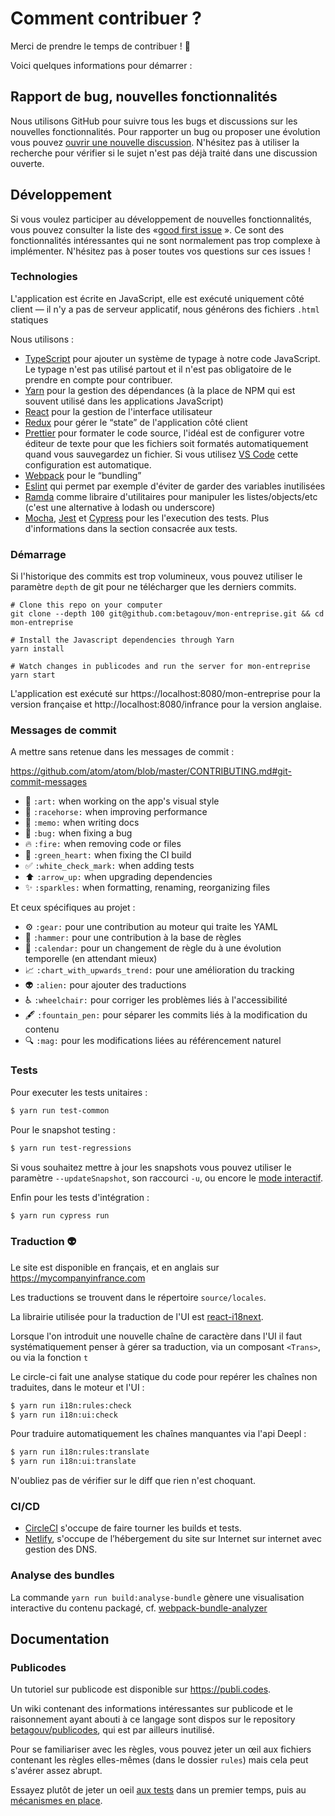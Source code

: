 # Comment contribuer ?

Merci de prendre le temps de contribuer ! 🎉

Voici quelques informations pour démarrer :

## Rapport de bug, nouvelles fonctionnalités

Nous utilisons GitHub pour suivre tous les bugs et discussions sur les nouvelles fonctionnalités. Pour rapporter un bug ou proposer une évolution vous pouvez [ouvrir une nouvelle discussion](https://github.com/betagouv/mon-entreprise/issues/new). N'hésitez pas à utiliser la recherche pour vérifier si le sujet n'est pas déjà traité dans une discussion ouverte.

## Développement

Si vous voulez participer au développement de nouvelles fonctionnalités, vous pouvez consulter la liste des «[good first issue](https://github.com/betagouv/mon-entreprise/issues?q=is%3Aopen+is%3Aissue+label%3A%22%3Anew%3A+good+first+issue%22) ». Ce sont des fonctionnalités intéressantes qui ne sont normalement pas trop complexe à implémenter. N'hésitez pas à poser toutes vos questions sur ces issues !

### Technologies

L'application est écrite en JavaScript, elle est exécuté uniquement côté client — il n'y a pas de serveur applicatif, nous générons des fichiers `.html` statiques

Nous utilisons :

- [TypeScript](https://www.typescriptlang.org) pour ajouter un système de typage à notre code JavaScript. Le typage n'est pas utilisé partout et il n'est pas obligatoire de le prendre en compte pour contribuer.
- [Yarn](https://yarnpkg.com/fr) pour la gestion des dépendances (à la place de NPM qui est souvent utilisé dans les applications JavaScript)
- [React](https://reactjs.org) pour la gestion de l'interface utilisateur
- [Redux](https://redux.js.org) pour gérer le “state” de l'application côté client
- [Prettier](https://prettier.io/) pour formater le code source, l'idéal est de configurer votre éditeur de texte pour que les fichiers soit formatés automatiquement quand vous sauvegardez un fichier. Si vous utilisez [VS Code](https://code.visualstudio.com/) cette configuration est automatique.
- [Webpack](https://webpack.js.org) pour le “bundling”
- [Eslint](http://eslint.org) qui permet par exemple d'éviter de garder des variables inutilisées
- [Ramda](https://ramdajs.com) comme libraire d'utilitaires pour manipuler les listes/objects/etc (c'est une alternative à lodash ou underscore)
- [Mocha](https://mochajs.org), [Jest](https://jestjs.io) et [Cypress](https://www.cypress.io) pour les l'execution des tests. Plus d'informations dans la section consacrée aux tests.

### Démarrage

Si l'historique des commits est trop volumineux, vous pouvez utiliser le paramètre `depth` de git pour ne télécharger que les derniers commits.

```
# Clone this repo on your computer
git clone --depth 100 git@github.com:betagouv/mon-entreprise.git && cd mon-entreprise

# Install the Javascript dependencies through Yarn
yarn install

# Watch changes in publicodes and run the server for mon-entreprise
yarn start
```

L'application est exécuté sur https://localhost:8080/mon-entreprise pour la version française et http://localhost:8080/infrance pour la version anglaise.

### Messages de commit

A mettre sans retenue dans les messages de commit :

https://github.com/atom/atom/blob/master/CONTRIBUTING.md#git-commit-messages

- 🎨 `:art:` when working on the app's visual style
- 🐎 `:racehorse:` when improving performance
- 📝 `:memo:` when writing docs
- 🐛 `:bug:` when fixing a bug
- 🔥 `:fire:` when removing code or files
- 💚 `:green_heart:` when fixing the CI build
- ✅ `:white_check_mark:` when adding tests
- ⬆️ `:arrow_up:` when upgrading dependencies
- :sparkles: `:sparkles:` when formatting, renaming, reorganizing files

Et ceux spécifiques au projet :

- :gear: `:gear:` pour une contribution au moteur qui traite les YAML
- :hammer: `:hammer:` pour une contribution à la base de règles
- :calendar: `:calendar:` pour un changement de règle du à une évolution temporelle (en attendant mieux)
- :chart_with_upwards_trend: `:chart_with_upwards_trend:` pour une amélioration du tracking
- :alien: `:alien:` pour ajouter des traductions
- :wheelchair: `:wheelchair:` pour corriger les problèmes liés à l'accessibilité
- :fountain_pen: `:fountain_pen:` pour séparer les commits liés à la modification du contenu
- :mag: `:mag:` pour les modifications liées au référencement naturel

### Tests

Pour executer les tests unitaires :

```sh
$ yarn run test-common
```

Pour le snapshot testing :

```sh
$ yarn run test-regressions
```

Si vous souhaitez mettre à jour les snapshots vous pouvez utiliser le paramètre `--updateSnapshot`, son raccourci `-u`, ou encore le [mode interactif](https://jestjs.io/docs/en/snapshot-testing#interactive-snapshot-mode).

Enfin pour les tests d'intégration :

```sh
$ yarn run cypress run
```

### Traduction 👽

Le site est disponible en français, et en anglais sur https://mycompanyinfrance.com

Les traductions se trouvent dans le répertoire `source/locales`.

La librairie utilisée pour la traduction de l'UI est
[react-i18next](https://react.i18next.com/).

Lorsque l'on introduit une nouvelle chaîne de caractère dans l'UI il faut
systématiquement penser à gérer sa traduction, via un composant `<Trans>`, ou
via la fonction `t`

Le circle-ci fait une analyse statique du code pour repérer les chaînes non
traduites, dans le moteur et l'UI :

```sh
$ yarn run i18n:rules:check
$ yarn run i18n:ui:check
```

Pour traduire automatiquement les chaînes manquantes via l'api Deepl :

```sh
$ yarn run i18n:rules:translate
$ yarn run i18n:ui:translate
```

N'oubliez pas de vérifier sur le diff que rien n'est choquant.

### CI/CD

- [CircleCI](https://circleci.com/) s'occupe de faire tourner les builds et
  tests.
- [Netlify](https://www.netlify.com/), s'occupe de l’hébergement du site sur Internet
  sur internet avec gestion des DNS.

### Analyse des bundles

La commande `yarn run build:analyse-bundle` gènere une visualisation interactive du
contenu packagé, cf.
[webpack-bundle-analyzer](https://github.com/webpack-contrib/webpack-bundle-analyzer)

## Documentation

### Publicodes

Un tutoriel sur publicode est disponible sur https://publi.codes.

Un wiki contenant des informations intéressantes sur publicode et le
raisonnement ayant abouti à ce langage sont dispos sur le repository
[betagouv/publicodes](https://github.com/betagouv/publicodes/wiki), qui est par
ailleurs inutilisé.

Pour se familiariser avec les règles, vous pouvez jeter un œil aux fichiers
contenant les règles elles-mêmes (dans le dossier `rules`) mais cela peut
s'avérer assez abrupt.

Essayez plutôt de jeter un oeil [aux tests](./test/mécanismes/expressions.yaml)
dans un premier temps, puis au [mécanismes en
place](./source/engine/mecanisms.yaml).
